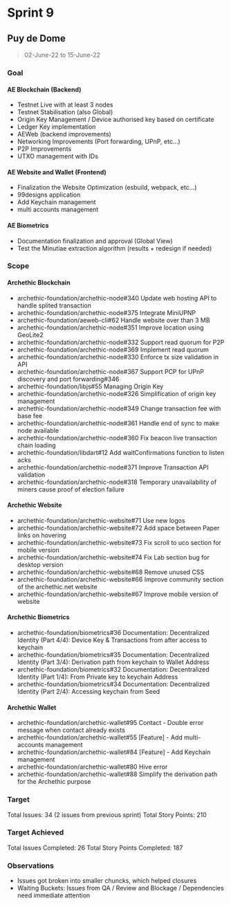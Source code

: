# Sprint 9

## Puy de Dome

> 02-June-22 to 15-June-22

### Goal

#### AE Blockchain (Backend)
- Testnet Live with at least 3 nodes 
- Testnet Stabilisation (also Global) 
- Origin Key Management / Device authorised key based on certificate
- Ledger Key implementation
- AEWeb (backend improvements)
- Networking Improvements (Port forwarding, UPnP, etc…)
- P2P Improvements
- UTXO management with IDs

#### AE Website and Wallet (Frontend)
- Finalization the Website Optimization (esbuild, webpack, etc...)
- 99designs application
- Add Keychain management
- multi accounts management 

#### AE Biometrics 
- Documentation finalization and approval (Global View)
- Test the Minutiae extraction algorithm (results + redesign if needed)

### Scope

#### Archethic Blockchain
- archethic-foundation/archethic-node#340 Update web hosting API to handle splited transaction
- archethic-foundation/archethic-node#375 Integrate MiniUPNP
- archethic-foundation/aeweb-cli#62 Handle website over than 3 MB
- archethic-foundation/archethic-node#351 Improve location using GeoLite2
- archethic-foundation/archethic-node#332 Support read quorum for P2P
- archethic-foundation/archethic-node#369 Implement read quorum
- archethic-foundation/archethic-node#330 Enforce tx size validation in API
- archethic-foundation/archethic-node#367 Support PCP for UPnP discovery and port forwarding#346
- archethic-foundation/libjs#55 Managing Origin Key
- archethic-foundation/archethic-node#326 Simplification of origin key management
- archethic-foundation/archethic-node#349 Change transaction fee with base fee
- archethic-foundation/archethic-node#361 Handle end of sync to make node available
- archethic-foundation/archethic-node#360 Fix beacon live transaction chain loading
- archethic-foundation/libdart#12 Add waitConfirmations function to listen acks
- archethic-foundation/archethic-node#371 Improve Transaction API validation
- archethic-foundation/archethic-node#318 Temporary unavailability of miners cause proof of election failure

#### Archethic Website
- archethic-foundation/archethic-website#71 Use new logos
- archethic-foundation/archethic-website#72 Add space between Paper links on hovering
- archethic-foundation/archethic-website#73 Fix scroll to uco section for mobile version
- archethic-foundation/archethic-website#74 Fix Lab section bug for desktop version
- archethic-foundation/archethic-website#68 Remove unused CSS
- archethic-foundation/archethic-website#66 Improve community section of the archethic.net website
- archethic-foundation/archethic-website#67 Improve mobile version of website

#### Archethic Biometrics
- archethic-foundation/biometrics#36 Documentation: Decentralized Identity (Part 4/4): Device Key & Transactions from after access to keychain
- archethic-foundation/biometrics#35 Documentation: Decentralized Identity (Part 3/4): Derivation path from keychain to Wallet Address
- archethic-foundation/biometrics#32 Documentation: Decentralized Identity (Part 1/4): From Private key to keychain Address
- archethic-foundation/biometrics#34 Documentation: Decentralized Identity (Part 2/4): Accessing keychain from Seed

#### Archethic Wallet
- archethic-foundation/archethic-wallet#95 Contact - Double error message when contact already exists
- archethic-foundation/archethic-wallet#55 [Feature] - Add multi-accounts management
- archethic-foundation/archethic-wallet#84 [Feature] - Add Keychain management
- archethic-foundation/archethic-wallet#80 Hive error
- archethic-foundation/archethic-wallet#88 Simplify the derivation path for the Archethic purpose

### Target
Total Issues: 34 (2 issues from previous sprint)
Total Story Points: 210

### Target Achieved
Total Issues Completed: 26 
Total Story Points Completed: 187

### Observations
- Issues got broken into smaller chuncks, which helped closures
- Waiting Buckets: Issues from QA / Review and Blockage / Dependencies need immediate attention


